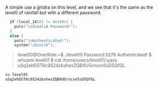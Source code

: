 A simple use a ghidra on this level, and we see that it's the same as the level0 of rainfall but with a different password.

```c
  if (local_14[0] != 0x149c) {
    puts("\nInvalid Password!");
  }
  else {
    puts("\nAuthenticated!");
    system("/bin/sh");

```



> level00@OverRide:~$ ./level00 
> Password:5276
> Authenticated!
> $ whoami
> level01
> $ cat /home/users/level01/.pass
> uSq2ehEGT6c9S24zbshexZQBXUGrncxn5sD5QfGL

```bash
su level01
uSq2ehEGT6c9S24zbshexZQBXUGrncxn5sD5QfGL
```

